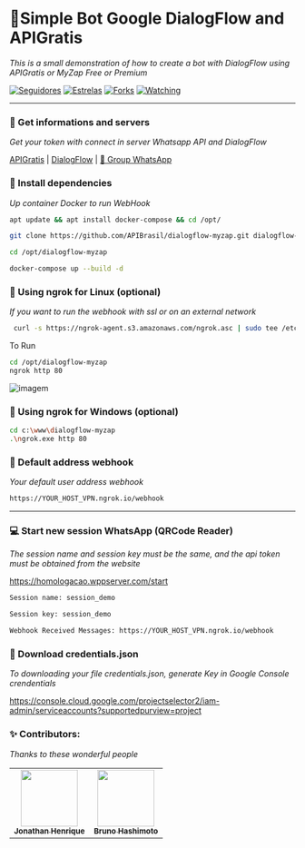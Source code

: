 # 🦜Simple Bot Google DialogFlow and APIGratis
_This is a small demonstration of how to create a bot with DialogFlow using APIGratis or MyZap Free or Premium_

<p align="left">
<a href="https://github.com/jhowbhz/followers"><img title="Seguidores" src="https://img.shields.io/github/followers/jhowbhz?color=green&style=flat-square"></a>
<a href="https://github.com/APIBrasil/dialogflow-myzap/stargazers/"><img title="Estrelas" src="https://img.shields.io/github/stars/APIBrasil/dialogflow-myzap?color=green&style=flat-square"></a>
<a href="https://github.com/APIBrasil/dialogflow-myzap/network/members"><img title="Forks" src="https://img.shields.io/github/forks/APIBrasil/dialogflow-myzap?color=green&style=flat-square"></a>
<a href="https://github.com/APIBrasil/dialogflow-myzap/watchers"><img title="Watching" src="https://img.shields.io/github/watchers/APIBrasil/dialogflow-myzap?label=Watchers&color=green&style=flat-square"></a>
</p>

<hr />

### 💸 Get informations and servers
_Get your token with connect in server Whatsapp API and DialogFlow_

[APIGratis](https://apigratis.com.br) | [DialogFlow](https://dialogflow.cloud.google.com) | [💬 Group WhatsApp](https://chat.whatsapp.com/EkbDMTX9Y1Y30NZlYGZBar)

### 💉 Install dependencies
_Up container Docker to run WebHook_

```bash
apt update && apt install docker-compose && cd /opt/
```

```bash
git clone https://github.com/APIBrasil/dialogflow-myzap.git dialogflow-myzap
```

```bash
cd /opt/dialogflow-myzap
```

```bash
docker-compose up --build -d
```

### 🔌 Using ngrok for Linux (optional) 
_If you want to run the webhook with ssl or on an external network_

```bash
 curl -s https://ngrok-agent.s3.amazonaws.com/ngrok.asc | sudo tee /etc/apt/trusted.gpg.d/ngrok.asc >/dev/null && echo "deb https://ngrok-agent.s3.amazonaws.com buster main" | sudo tee /etc/apt/sources.list.d/ngrok.list && sudo apt update && sudo apt install ngrok
```

To Run
```bash
cd /opt/dialogflow-myzap
ngrok http 80
```

![imagem](https://i.imgur.com/0Mwl1tv.png)

### 🔌 Using ngrok for Windows (optional) 

```bash
cd c:\www\dialogflow-myzap
.\ngrok.exe http 80
```

### 🎉 Default address webhook 
_Your default user address webhook_

```bash
https://YOUR_HOST_VPN.ngrok.io/webhook
```
<hr />

### 💻 Start new session WhatsApp (QRCode Reader)
_The session name and session key must be the same, and the api token must be obtained from the website_

https://homologacao.wppserver.com/start


```bash
Session name: session_demo
```

```bash
Session key: session_demo
```

```bash
Webhook Received Messages: https://YOUR_HOST_VPN.ngrok.io/webhook
```

### 🔑 Download credentials.json
_To downloading your file credentials.json, generate Key in Google Console crendentials_

https://console.cloud.google.com/projectselector2/iam-admin/serviceaccounts?supportedpurview=project

### ✨ Contributors: 
_Thanks to these wonderful people_

<table>
  <tr>
    <td align="center"><a href="https://github.com/jhowbhz"><img src="https://avatars.githubusercontent.com/u/31408451?v=4?s=100" width="100px;" alt=""/><br /><sub><b>Jonathan Henrique</b></sub></a><br />
    </td>
    <td align="center"><a href="https://github.com/bruno-hashimoto"><img src="https://avatars.githubusercontent.com/u/15908424?v=4?s=100" width="100px;" alt=""/><br /><sub><b>Bruno Hashimoto</b></sub></a><br />
    </td>
  </tr>
</table>
